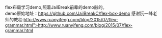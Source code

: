 flex布局学习demo,照着JailBreak前辈的demo敲的。<br />
demo原始地址：https://github.com/JailBreakC/flex-box-demo
感谢阮一峰老师的教程:http://www.ruanyifeng.com/blog/2015/07/flex-grammar.html">http://www.ruanyifeng.com/blog/2015/07/flex-grammar.html